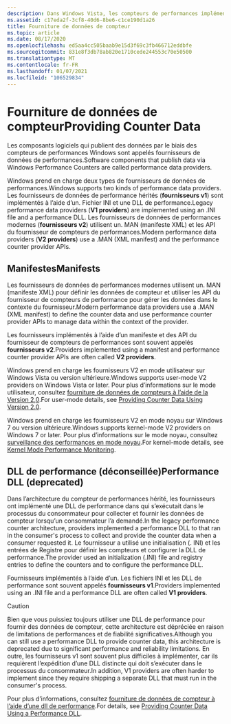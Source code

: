 ```yaml
---
description: Dans Windows Vista, les compteurs de performances implémentaient une nouvelle architecture (version 2,0) pour fournir des données de compteur.
ms.assetid: c17eda2f-3cf8-40d6-8be6-c1ce190d1a26
title: Fourniture de données de compteur
ms.topic: article
ms.date: 08/17/2020
ms.openlocfilehash: ed5aa4cc505baab9e15d3f69c3fb466712eddbfe
ms.sourcegitcommit: 831e8f3db78ab820e1710cede244553c70e50500
ms.translationtype: MT
ms.contentlocale: fr-FR
ms.lasthandoff: 01/07/2021
ms.locfileid: "106529834"
---
```

# <a name="providing-counter-data"></a><span data-ttu-id="f1fab-103">Fourniture de données de compteur</span><span class="sxs-lookup"><span data-stu-id="f1fab-103">Providing Counter Data</span></span>

<span data-ttu-id="f1fab-104">Les composants logiciels qui publient des données par le biais des compteurs de performances Windows sont appelés fournisseurs de données de performances.</span><span class="sxs-lookup"><span data-stu-id="f1fab-104">Software components that publish data via Windows Performance Counters are called performance data providers.</span></span>

<span data-ttu-id="f1fab-105">Windows prend en charge deux types de fournisseurs de données de performances.</span><span class="sxs-lookup"><span data-stu-id="f1fab-105">Windows supports two kinds of performance data providers.</span></span> <span data-ttu-id="f1fab-106">Les fournisseurs de données de performance hérités (**fournisseurs v1**) sont implémentés à l’aide d’un. Fichier INI et une DLL de performance.</span><span class="sxs-lookup"><span data-stu-id="f1fab-106">Legacy performance data providers (**V1 providers**) are implemented using an .INI file and a performance DLL.</span></span> <span data-ttu-id="f1fab-107">Les fournisseurs de données de performances modernes (**fournisseurs v2**) utilisent un. MAN (manifeste XML) et les API du fournisseur de compteurs de performances.</span><span class="sxs-lookup"><span data-stu-id="f1fab-107">Modern performance data providers (**V2 providers**) use a .MAN (XML manifest) and the performance counter provider APIs.</span></span>

## <a name="manifests"></a><span data-ttu-id="f1fab-108">Manifestes</span><span class="sxs-lookup"><span data-stu-id="f1fab-108">Manifests</span></span>

<span data-ttu-id="f1fab-109">Les fournisseurs de données de performances modernes utilisent un. MAN (manifeste XML) pour définir les données de compteur et utiliser les API du fournisseur de compteurs de performance pour gérer les données dans le contexte du fournisseur.</span><span class="sxs-lookup"><span data-stu-id="f1fab-109">Modern performance data providers use a .MAN (XML manifest) to define the counter data and use performance counter provider APIs to manage data within the context of the provider.</span></span>

<span data-ttu-id="f1fab-110">Les fournisseurs implémentés à l’aide d’un manifeste et des API du fournisseur de compteurs de performances sont souvent appelés **fournisseurs v2**.</span><span class="sxs-lookup"><span data-stu-id="f1fab-110">Providers implemented using a manifest and performance counter provider APIs are often called **V2 providers**.</span></span>

<span data-ttu-id="f1fab-111">Windows prend en charge les fournisseurs V2 en mode utilisateur sur Windows Vista ou version ultérieure.</span><span class="sxs-lookup"><span data-stu-id="f1fab-111">Windows supports user-mode V2 providers on Windows Vista or later.</span></span> <span data-ttu-id="f1fab-112">Pour plus d’informations sur le mode utilisateur, consultez [fourniture de données de compteurs à l’aide de la Version 2,0](providing-counter-data-using-version-2-0.md).</span><span class="sxs-lookup"><span data-stu-id="f1fab-112">For user-mode details, see [Providing Counter Data Using Version 2.0](providing-counter-data-using-version-2-0.md).</span></span>

<span data-ttu-id="f1fab-113">Windows prend en charge les fournisseurs V2 en mode noyau sur Windows 7 ou version ultérieure.</span><span class="sxs-lookup"><span data-stu-id="f1fab-113">Windows supports kernel-mode V2 providers on Windows 7 or later.</span></span> <span data-ttu-id="f1fab-114">Pour plus d’informations sur le mode noyau, consultez [surveillance des performances en mode noyau](/windows-hardware/drivers/devtest/kernel-mode-performance-monitoring).</span><span class="sxs-lookup"><span data-stu-id="f1fab-114">For kernel-mode details, see [Kernel Mode Performance Monitoring](/windows-hardware/drivers/devtest/kernel-mode-performance-monitoring).</span></span>

## <a name="performance-dll-deprecated"></a><span data-ttu-id="f1fab-115">DLL de performance (déconseillée)</span><span class="sxs-lookup"><span data-stu-id="f1fab-115">Performance DLL (deprecated)</span></span>

<span data-ttu-id="f1fab-116">Dans l’architecture du compteur de performances hérité, les fournisseurs ont implémenté une DLL de performance dans qui s’exécutait dans le processus du consommateur pour collecter et fournir les données de compteur lorsqu’un consommateur l’a demandé.</span><span class="sxs-lookup"><span data-stu-id="f1fab-116">In the legacy performance counter architecture, providers implemented a performance DLL to that ran in the consumer's process to collect and provide the counter data when a consumer requested it.</span></span> <span data-ttu-id="f1fab-117">Le fournisseur a utilisé une initialisation (. INI) et les entrées de Registre pour définir les compteurs et configurer la DLL de performance.</span><span class="sxs-lookup"><span data-stu-id="f1fab-117">The provider used an initialization (.INI) file and registry entries to define the counters and to configure the performance DLL.</span></span>

<span data-ttu-id="f1fab-118">Fournisseurs implémentés à l’aide d’un. Les fichiers INI et les DLL de performance sont souvent appelés **fournisseurs v1**.</span><span class="sxs-lookup"><span data-stu-id="f1fab-118">Providers implemented using an .INI file and a performance DLL are often called **V1 providers**.</span></span>

> [!CAUTION]
> <span data-ttu-id="f1fab-119">Bien que vous puissiez toujours utiliser une DLL de performance pour fournir des données de compteur, cette architecture est dépréciée en raison de limitations de performances et de fiabilité significatives.</span><span class="sxs-lookup"><span data-stu-id="f1fab-119">Although you can still use a performance DLL to provide counter data, this architecture is deprecated due to significant performance and reliability limitations.</span></span> <span data-ttu-id="f1fab-120">En outre, les fournisseurs v1 sont souvent plus difficiles à implémenter, car ils requièrent l’expédition d’une DLL distincte qui doit s’exécuter dans le processus du consommateur.</span><span class="sxs-lookup"><span data-stu-id="f1fab-120">In addition, V1 providers are often harder to implement since they require shipping a separate DLL that must run in the consumer's process.</span></span>

<span data-ttu-id="f1fab-121">Pour plus d’informations, consultez [fourniture de données de compteur à l’aide d’une dll de performance](providing-counter-data-using-a-performance-dll.md).</span><span class="sxs-lookup"><span data-stu-id="f1fab-121">For details, see [Providing Counter Data Using a Performance DLL](providing-counter-data-using-a-performance-dll.md).</span></span>
